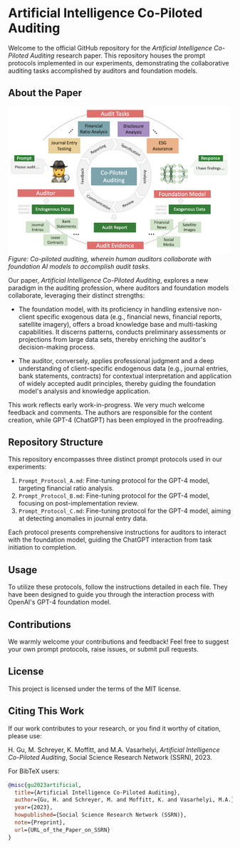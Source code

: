 # Artificial Intelligence Co-Piloted Auditing

Welcome to the official GitHub repository for the *Artificial Intelligence Co-Piloted Auditing* research paper. This repository houses the prompt protocols implemented in our experiments, demonstrating the collaborative auditing tasks accomplished by auditors and foundation models.

## About the Paper

<p align="left">
  <img src="./assets/vis_001_copiloted_auditing.png" alt="Co-Piloted Auditing" width="500">
  <br>
  <i>Figure: Co-piloted auditing, wherein human auditors collaborate with foundation AI models to accomplish audit tasks.</i>
</p>

Our paper, *Artificial Intelligence Co-Piloted Auditing*, explores a new paradigm in the auditing profession, where auditors and foundation models collaborate, leveraging their distinct strengths:

- The foundation model, with its proficiency in handling extensive non-client specific exogenous data (e.g., financial news, financial reports, satellite imagery), offers a broad knowledge base and multi-tasking capabilities. It discerns patterns, conducts preliminary assessments or projections from large data sets, thereby enriching the auditor's decision-making process.

- The auditor, conversely, applies professional judgment and a deep understanding of client-specific endogenous data (e.g., journal entries, bank statements, contracts) for contextual interpretation and application of widely accepted audit principles, thereby guiding the foundation model's analysis and knowledge application.

This work reflects early work-in-progress. We very much welcome feedback and comments. The authors are responsible for the content creation, while GPT-4 (ChatGPT) has been employed in the proofreading.

## Repository Structure

This repository encompasses three distinct prompt protocols used in our experiments:

1. `Prompt_Protocol_A.md`: Fine-tuning protocol for the GPT-4 model, targeting financial ratio analysis.
2. `Prompt_Protocol_B.md`: Fine-tuning protocol for the GPT-4 model, focusing on post-implementation review.
3. `Prompt_Protocol_C.md`: Fine-tuning protocol for the GPT-4 model, aiming at detecting anomalies in journal entry data.

Each protocol presents comprehensive instructions for auditors to interact with the foundation model, guiding the ChatGPT interaction from task initiation to completion.

## Usage

To utilize these protocols, follow the instructions detailed in each file. They have been designed to guide you through the interaction process with OpenAI's GPT-4 foundation model.

## Contributions

We warmly welcome your contributions and feedback! Feel free to suggest your own prompt protocols, raise issues, or submit pull requests.

## License

This project is licensed under the terms of the MIT license.

## Citing This Work

If our work contributes to your research, or you find it worthy of citation, please use:

H. Gu, M. Schreyer, K. Moffitt, and M.A. Vasarhelyi, *Artificial Intelligence Co-Piloted Auditing*, Social Science Research Network (SSRN), 2023.

For BibTeX users:

```bibtex
@misc{gu2023artificial,
  title={Artificial Intelligence Co-Piloted Auditing},
  author={Gu, H. and Schreyer, M. and Moffitt, K. and Vasarhelyi, M.A.},
  year={2023},
  howpublished={Social Science Research Network (SSRN)},
  note={Preprint},
  url={URL_of_the_Paper_on_SSRN}
}
